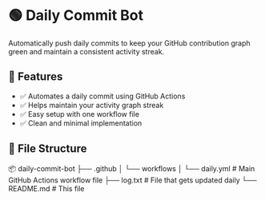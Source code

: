 # 🟢 Daily Commit Bot

Automatically push daily commits to keep your GitHub contribution graph green and maintain a consistent activity streak.

## 🚀 Features

- ✅ Automates a daily commit using GitHub Actions
- ✅ Helps maintain your activity graph streak
- ✅ Easy setup with one workflow file
- ✅ Clean and minimal implementation

## 📁 File Structure

📦 daily-commit-bot
├── .github
│ └── workflows
│ └── daily.yml # Main GitHub Actions workflow file
├── log.txt # File that gets updated daily
└── README.md # This file
